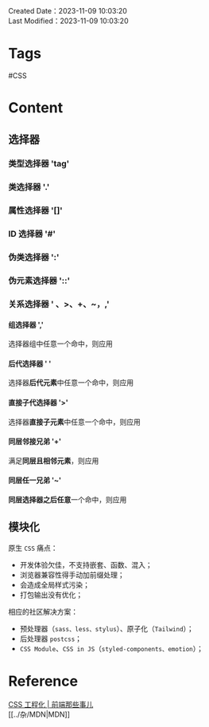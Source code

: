 Created Date：2023-11-09 10:03:20  
Last Modified：2023-11-09 10:03:20

# Tags

#CSS

# Content

## 选择器

### 类型选择器 'tag'

### 类选择器 '.'

### 属性选择器 '[]'

### ID 选择器 '#'

### 伪类选择器 ':'

### 伪元素选择器 '::'

### 关系选择器 ' 、>、+、~，,'

#### 组选择器 ','

选择器组中任意一个命中，则应用

#### 后代选择器 ' '

选择器**后代元素**中任意一个命中，则应用

#### 直接子代选择器 '>'

选择器**直接子元素**中任意一个命中，则应用

#### 同层邻接兄弟 '+'

满足**同层且相邻元素**，则应用

#### 同层任一兄弟 '~'

**同层选择器之后任意**一个命中，则应用

## 模块化

原生 `CSS` 痛点：

- 开发体验欠佳，不支持嵌套、函数、混入；
- 浏览器兼容性得手动加前缀处理；
- 会造成全局样式污染；
- 打包输出没有优化；  

相应的社区解决方案：

- 预处理器（`sass、less、stylus`）、原子化（`Tailwind`）；
- 后处理器 `postcss`；
- `CSS Module`、`CSS in JS`（`styled-components、emotion`）；

# Reference

[CSS 工程化 | 前端那些事儿](https://jonny-wei.github.io/blog/devops/vite/css.html)  
[[../杂/MDN|MDN]]
